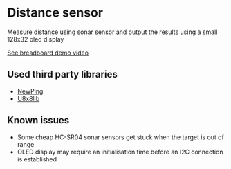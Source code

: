 # Distance sensor

Measure distance using sonar sensor and output the results using a small 128x32 oled display

[See breadboard demo video](https://www.instagram.com/p/BiFvj3Ig2gO/)

## Used third party libraries
- [NewPing](https://bitbucket.org/teckel12/arduino-new-ping/wiki/Home)
- [U8x8lib](https://github.com/olikraus/u8g2/wiki/u8x8reference)

## Known issues
- Some cheap HC-SR04 sonar sensors get stuck when the target is out of range
- OLED display may require an initialisation time before an I2C connection is established